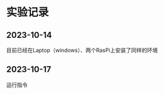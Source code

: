 # 实验记录

## 2023-10-14
目前已经在Laptop（windows）、两个RasPi上安装了同样的环境

## 2023-10-17

运行指令

	
<!--stackedit_data:
eyJoaXN0b3J5IjpbLTE1MTQ5MTM3MDEsLTEzMzUyNzMwNDksNz
I0NzE5OTMsLTU3NjM4MjQwOCwtMTc4MTY2MDY0N119
-->